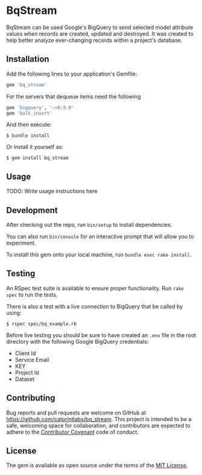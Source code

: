 # BqStream

BqStream can be used Google's BigQuery to send selected model attribute values when records are created, updated and destroyed.  It was created to help better analyze ever-changing records within a project's database.

## Installation

Add the following lines to your application's Gemfile:

```ruby
gem 'bq_stream'
```

For the servers that dequeue items need the following
```ruby
gem 'bigquery', '~>0.9.0'
gem 'bulk_insert'
```

And then execute:

    $ bundle install

Or install it yourself as:

    $ gem install bq_stream

## Usage

TODO: Write usage instructions here

## Development

After checking out the repo, run `bin/setup` to install dependencies.

You can also run `bin/console` for an interactive prompt that will allow you to experiment.

To install this gem onto your local machine, run `bundle exec rake install`.

## Testing

An RSpec test suite is available to ensure proper functionality.
Run `rake spec` to run the tests.

There is also a test with a live connection to BigQuery that be called by using:

    $ rspec spec/bq_example.rb

Before live testing you should be sure to have created an `.env` file in the root directory with the following Google BigQuery credentials:

  + Client Id
  + Service Email
  + KEY
  + Project Id
  + Dataset

## Contributing

Bug reports and pull requests are welcome on GitHub at https://github.com/catprintlabs/bq_stream. This project is intended to be a safe, welcoming space for collaboration, and contributors are expected to adhere to the [Contributor Covenant](http://contributor-covenant.org) code of conduct.


## License

The gem is available as open source under the terms of the [MIT License](http://opensource.org/licenses/MIT).
